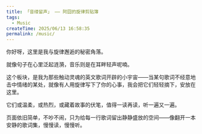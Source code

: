 ```yaml
---
title: 「音缕留声」 —— 阿囧的旋律剪贴簿
tags:
  - Music
createTime: 2025/06/13 16:58:35
permalink: /music/
---
```



你好呀，这里是我与旋律邂逅的秘密角落。

就像句子在心里泛起涟漪，音乐则是在耳畔轻声呢喃。

这个板块，是我为那些触动灵魂的英文歌词开辟的小宇宙——当某句歌词不经意地击中情绪的某处，就像有人用旋律写下了你的心事，我会把它们轻轻摘下，安放在这里。

它们或温柔，或热烈，或藏着故事的伏笔，值得一读再读，听一遍又一遍。

页面依旧简单，不吵不闹，只为给每一行歌词留出静静盛放的空间——像翻开一本安静的歌词集，慢慢读，慢慢听。